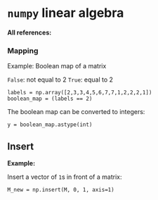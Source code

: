 # `numpy` linear algebra


**All references:**


### Mapping

Example: Boolean map of a matrix

`False`: not equal to 2
`True`: equal to 2

~~~~
labels = np.array([2,3,3,4,5,6,7,7,1,2,2,2,1])
boolean_map = (labels == 2)
~~~~

The boolean map can be converted to integers:

~~~~
y = boolean_map.astype(int)
~~~~



## Insert

**Example:**

Insert a vector of `1`s  in front of a matrix:

~~~~
M_new = np.insert(M, 0, 1, axis=1)
~~~~
